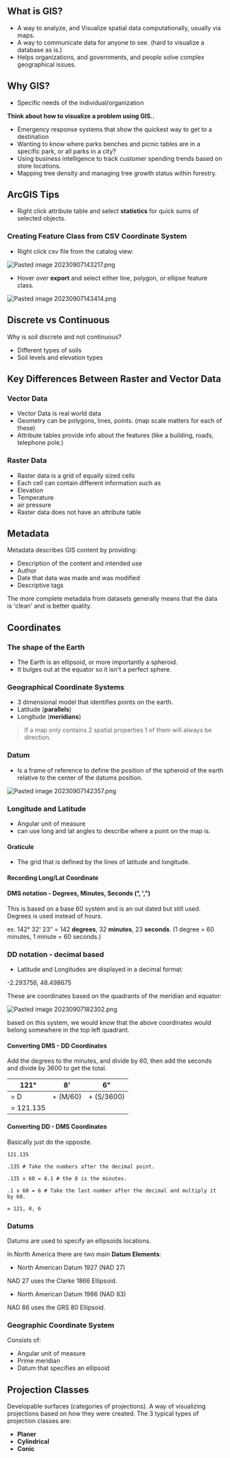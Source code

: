 

## What is GIS?

- A way to analyze, and Visualize spatial data computationally, usually via maps.
- A way to communicate data for anyone to see. (hard to visualize a database as is.)
- Helps organizations, and governments, and people solve complex geographical issues.

##  Why GIS?

- Specific needs of the individual/organization

**Think about how to visualize a problem using GIS..**

- Emergency response systems that show the quickest way to get to a destination
- Wanting to know where parks benches and picnic tables are in a specific park, or all parks in a city?
- Using business intelligence to track customer spending trends based on store locations.
- Mapping tree density and managing tree growth status within forestry.

## ArcGIS Tips

- Right click attribute table and select **statistics** for quick sums of selected objects. 

### Creating Feature Class from CSV Coordinate System

- Right click csv file from the catalog view:

![Pasted image 20230907143217.png](../attachments/Pasted%20image%2020230907143217.png)

- Hover over **export** and select either line, polygon, or ellipse feature class.

![Pasted image 20230907143414.png](../attachments/Pasted%20image%2020230907143414.png)



## Discrete vs Continuous 

Why is soil discrete and not continuous?

- Different types of soils
- Soil levels and elevation types

## Key Differences Between Raster and Vector Data

### Vector Data

- Vector Data is real world data
- Geometry can be polygons, lines, points. (map scale matters for each of these)
- Attribute tables provide info about the features (like a building, roads, telephone pole.)

### Raster Data

- Raster data is a grid of equally sized cells 
- Each cell can contain different information such as
- Elevation
- Temperature
- air pressure
- Raster data does not have an attribute table


## Metadata

 Metadata describes GIS content by providing:

- Description of the content and intended use
- Author
- Date that data was made and was modified
- Descriptive tags

The more complete metadata from datasets generally means that the data is 'clean' and is better quality.


## Coordinates

### The shape of the Earth

- The Earth is an ellipsoid, or more importantly a spheroid.
- It bulges out at the equator so it isn't a perfect sphere.

### Geographical Coordinate Systems

- 3 dimensional model that identifies points on the earth.
- Latitude (**parallels**)
- Longitude (**meridians**)

> If a map only contains 2 spatial properties 1 of them will always be direction.


### Datum

- Is a frame of reference to define the position of the spheroid of the earth relative to the center of the datums position.

![Pasted image 20230907142357.png](../attachments/Pasted%20image%2020230907142357.png)


### Longitude and Latitude

- Angular unit of measure
- can use long and lat angles to describe where a point on the map is.

#### Graticule 

- The grid that is defined by the lines of latitude and longitude.

#### Recording Long/Lat Coordinate 

#### DMS notation - Degrees, Minutes, Seconds (°, ',")

This is based on a base 60 system and is an out dated but still used. Degrees is used instead of hours.

ex. 142° 32' 23" = 142 **degrees**, 32 **minutes**, 23 **seconds**. (1 degree = 60 minutes, 1 minute = 60 seconds.)

### DD notation - decimal based 

- Latitude and Longitudes are displayed in a decimal format:

-2.293756, 48.498675 

These are coordinates based on the quadrants of the meridian and equator:

![Pasted image 20230907182302.png](../attachments/Pasted%20image%2020230907182302.png)

based on this system, we would know that the above coordinates would belong somewhere in the top left quadrant.

#### Converting DMS - DD Coordinates

Add the degrees to the minutes, and divide by 60, then add the seconds and divide by 3600 to get the total.

| 121° | 8' | 6" |
| ---- | --- | --- |
| = D  | + (M/60) | + (S/3600) |
| = 121.135 |

#### Converting DD - DMS Coordinates

Basically just do the opposite.

```
121.135

.135 # Take the numbers after the decimal point.

.135 x 60 = 8.1 # the 8 is the minutes.

.1 x 60 = 6 # Take the last number after the decimal and multiply it by 60.

= 121, 8, 6

```


### Datums

Datums are used to specify an ellipsoids locations.

In North America there are two main **Datum Elements**:

- North American Datum 1927 (NAD 27)

NAD 27 uses the Clarke 1866 Ellipsoid.

- North American Datum 1986 (NAD 83)

NAD 86 uses the GRS 80 Ellipsoid.

### Geographic Coordinate System

Consists of:

- Angular unit of measure
- Prime meridian
- Datum that specifies an ellipsoid

## Projection Classes

Developable surfaces (categories of projections). A way of visualizing projections based on how they were created. The 3 typical types of projection classes are:

- **Planer**
- **Cylindrical**
- **Conic**













